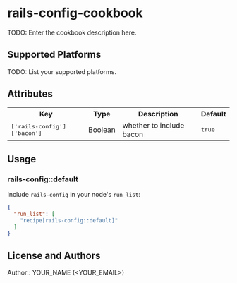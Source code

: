 # rails-config-cookbook

TODO: Enter the cookbook description here.

## Supported Platforms

TODO: List your supported platforms.

## Attributes

<table>
  <tr>
    <th>Key</th>
    <th>Type</th>
    <th>Description</th>
    <th>Default</th>
  </tr>
  <tr>
    <td><tt>['rails-config']['bacon']</tt></td>
    <td>Boolean</td>
    <td>whether to include bacon</td>
    <td><tt>true</tt></td>
  </tr>
</table>

## Usage

### rails-config::default

Include `rails-config` in your node's `run_list`:

```json
{
  "run_list": [
    "recipe[rails-config::default]"
  ]
}
```

## License and Authors

Author:: YOUR_NAME (<YOUR_EMAIL>)

